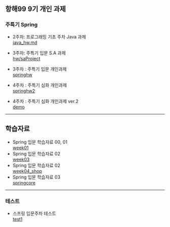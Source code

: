 ## 항해99 9기 개인 과제
### 주특기 Spring

- 2주차: 프로그래밍 기초 주차 Java 과제 <br>
[java_hw.md](https://github.com/Suyoung225/hanghae_hw/blob/main/java_hw.md)

- 3주차: 주특기 입문 S.A 과제 <br>
[hw/saProject](https://github.com/Suyoung225/hanghae_hw/tree/main/hw/saProject)

- 3주차 : 주특기 입문 개인과제  <br>
[springhw](https://github.com/Suyoung225/hanghae_hw/tree/main/springhw/src/main)

- 4주차 : 주특기 심화 개인과제 <br>
[springhw2](https://github.com/Suyoung225/hanghae_hw/tree/main/springhw2/src/main)

- 4주차 : 주특기 심화 개인과제 ver.2 <br>
[demo](https://github.com/Suyoung225/hanghae_hw/tree/main/demo/src/main)
***

## 학습자료
- Spring 입문 학습자료 00, 01 <br>
[week01](https://github.com/Suyoung225/hanghae_hw/tree/main/week01/src/main)<br>
- Spring 입문 학습자료 02 <br>
[week03](https://github.com/Suyoung225/hanghae_hw/tree/main/week03/src/main/java/com/sparta/week03) <br> 
- Spring 입문 학습자료 02 <br>
[week04_shop](https://github.com/Suyoung225/hanghae_hw/tree/main/week04_shop/src/main/java/com/sparta/week04_shop) <br> 
- Spring 입문 학습자료 03 <br>
[springcore](https://github.com/Suyoung225/hanghae_hw/tree/main/springcore/src/main)



***

### 테스트
- 스프링 입문주차 테스트 <br>
[test1](https://github.com/Suyoung225/hanghae_hw/tree/main/test1/src/main/java/com/sparta/test1)
